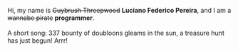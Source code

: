 Hi, my name is ~~Guybrush Threepwood~~ **Luciano Federico Pereira**, and I am a ~~wannabe pirate~~ **programmer**.<br><br>A short song: 337 bounty of doubloons gleams in the sun, a treasure hunt has just begun! Arrr!
